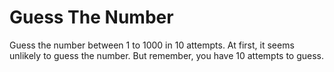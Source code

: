# Guess The Number

Guess the number between 1 to 1000 in 10 attempts. At first, it seems unlikely to guess the number. But remember, you have 10 attempts to guess.
